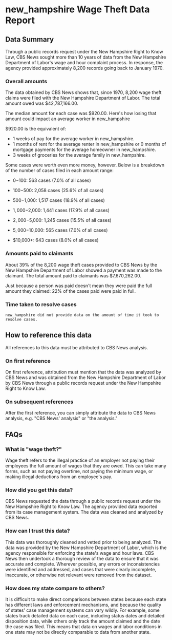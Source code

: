 # new_hampshire Wage Theft Data Report

## Data Summary

Through a public records request under the New Hampshire Right to Know Law, CBS News sought more than 10 years of data from the New Hampshire Department of Labor's wage and hour complaint process. In response, the agency provided approximately 8,200 records going back to January 1970.



### Overall amounts

The data obtained by CBS News shows that, since 1970, 8,200 wage theft claims were filed with the New Hampshire Department of Labor. The total amount owed was $42,787,166.00.

The median amount for each case was $920.00. Here's how losing that amount could impact an average worker in new_hampshire

$920.00 is the equivalent of: 
* 1 weeks of pay for the average worker in new_hampshire.
* 1 months of rent for the average renter in new_hampshire or 0 months of mortgage payments for the average homeowner in new_hampshire.
* 3 weeks of groceries for the average family in new_hampshire.

Some cases were worth even more money, however. Below is a breakdown of the number of cases filed in each amount range: 

* $0-$100: 563 cases (7.0% of all cases)

* $100-$500: 2,058 cases (25.6% of all cases)

* $500-$1,000: 1,517 cases (18.9% of all cases)

* $1,000-$2,000: 1,441 cases (17.9% of all cases)

* $2,000-$5,000: 1,245 cases (15.5% of all cases)

* $5,000-$10,000: 565 cases (7.0% of all cases)

* $10,000+: 643 cases (8.0% of all cases)



### Amounts paid to claimants

About 39% of the 8,200 wage theft cases provided to CBS News by the New Hampshire Department of Labor showed a payment was made to the claimant. The total amount paid to claimants was $7,670,262.00.


Just because a person was paid doesn't mean they were paid the full amount they claimed: 22% of the cases paid were paid in full.



### Time taken to resolve cases

    new_hampshire did not provide data on the amount of time it took to resolve cases.


## How to reference this data

All references to this data must be attributed to CBS News analysis.

### On first reference

On first reference, attribution must mention that the data was analyzed by CBS News and was obtained from the New Hampshire Department of Labor by CBS News through a public records request under the New Hampshire Right to Know Law.

### On subsequent references

After the first reference, you can simply attribute the data to CBS News analysis, e.g. "CBS News' analysis" or "the analysis." 

## FAQs

### What is "wage theft?"

Wage theft refers to the illegal practice of an employer not paying their employees the full amount of wages that they are owed. This can take many forms, such as not paying overtime, not paying the minimum wage, or making illegal deductions from an employee's pay.

###  How did you get this data?

CBS News requested the data through a public records request under the New Hampshire Right to Know Law. The agency provided data exported from its case management system. The data was cleaned and analyzed by CBS News.

### How can I trust this data? 

This data was thoroughly cleaned and vetted prior to being analyzed. The data was provided by the New Hampshire Department of Labor, which is the agency responsible for enforcing the state's wage and hour laws. CBS News then undertook a thorough review of the data to ensure that it was accurate and complete. Wherever possible, any errors or inconsistencies were identified and addressed, and cases that were clearly incomplete, inaccurate, or otherwise not relevant were removed from the dataset.

### How does my state compare to others? 

It is difficult to make direct comparisons between states because each state has different laws and enforcement mechanisms, and because the quality of states' case management systems can vary wildly. For example, some states track detailed data on each case, including status dates and detailed disposition data, while others only track the amount claimed and the date the case was filed. This means that data on wages and labor conditions in one state may not be directly comparable to data from another state.